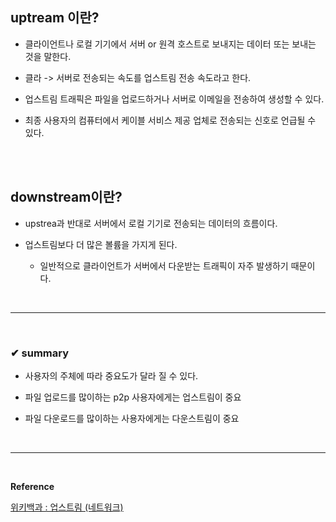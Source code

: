 ## uptream 이란?
- 클라이언트나 로컬 기기에서 서버 or 원격 호스트로 보내지는 데이터 또는 보내는 것을 말한다.

- 클라 -> 서버로 전송되는 속도를 업스트림 전송 속도라고 한다.

- 업스트림 트래픽은 파일을 업로드하거나 서버로 이메일을 전송하여 생성할 수 있다.

- 최종 사용자의 컴퓨터에서 케이블 서비스 제공 업체로 전송되는 신호로 언급될 수 있다.
<br>
<br>

## downstream이란?
- upstrea과 반대로 서버에서 로컬 기기로 전송되는 데이터의 흐름이다.

- 업스트림보다 더 많은 볼륨을 가지게 된다.
  - 일반적으로 클라이언트가 서버에서 다운받는 트래픽이 자주 발생하기 때문이다.
<br>
<hr>
<br>

### ✔ summary
- 사용자의 주체에 따라 중요도가 달라 질 수 있다.

- 파일 업로드를 많이하는 p2p 사용자에게는 업스트림이 중요

- 파일 다운로드를 많이하는 사용자에게는 다운스트림이 중요
<br>
<hr>
<br>

**Reference**<br>

[위키백과 : 업스트림 (네트워크)](https://ko.wikipedia.org/wiki/%EC%97%85%EC%8A%A4%ED%8A%B8%EB%A6%BC_(%EB%84%A4%ED%8A%B8%EC%9B%8C%ED%81%AC))<br>
